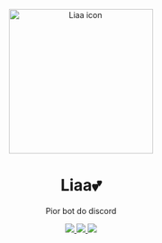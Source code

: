 <p align="center">
     <a href="https://discord.gg/9xpsFt3FfZ">
        <img src="https://cdn.discordapp.com/attachments/1193215259452919928/1193303058348789850/baixados_2.jpeg" width="256" height="256" alt="Liaa icon" />
    </a>
    <h1 align="center">Liaa💕</h1>
    <p align="center">Pior bot do discord</p>
    <p align="center">
        <a href="https://github.com/ShuShuzinhuu/Liaa/releases">
         <img src="https://img.shields.io/badge/Release-Lia_0.0.3-f5a2ec?" />
        <a href="https://discord.gg/9xpsFt3FfZ">
         <img src="https://img.shields.io/badge/Discord-15_members-333ce8?logo=discord">
        <img src="https://img.shields.io/badge/release_date-january 2024-ff00bb">
        </a>
    </p>
</p>
